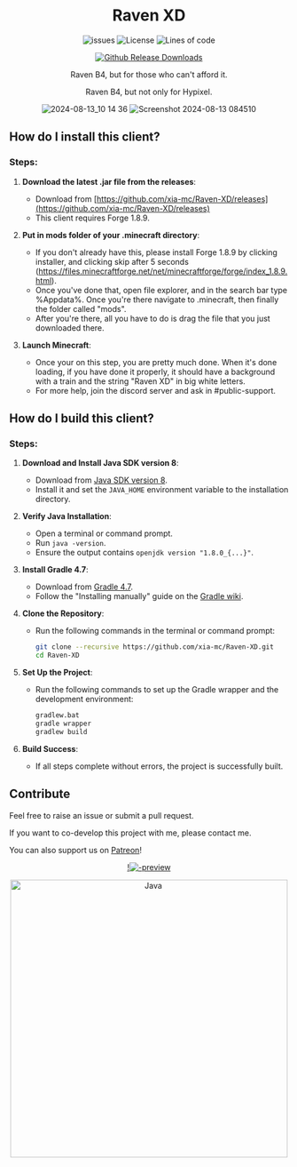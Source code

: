 <div align="center">
  
# Raven XD
<p align="center">
    <img src="https://img.shields.io/github/issues/xia-mc/Raven-bS?style=flat" alt="issues">
    <img src="https://img.shields.io/badge/license-GPLV3-green" alt="License">
    <img src="https://tokei.rs/b1/github/xia-mc/Raven-XD?category=code&style=flat" alt="Lines of code">
</p>

[![Github Release Downloads](https://img.shields.io/github/downloads/xia-mc/Raven-bS/total?label=Github%20Release%20Downloads&style=flat-square)](https://github.com/xia-mc/Raven-bS/releases)
<!--
[![CurseForge Downloads](http://cf.way2muchnoise.eu/997222.svg?badge_style=flat)](https://www.curseforge.com/minecraft/mc-mods/cheatdetector)
[![Modrinth Downloads](https://img.shields.io/modrinth/dt/QNVaUzHT?label=Modrinth%20Downloads&logo=Modrinth%20Downloads&style=flat-square)](https://modrinth.com/mod/cheatdetector)
-->

Raven B4, but for those who can't afford it.

Raven B4, but not only for Hypixel.

![2024-08-13_10 14 36](https://github.com/user-attachments/assets/36e8920e-336e-4b62-ae3f-6b9962920812)
![Screenshot 2024-08-13 084510](https://github.com/user-attachments/assets/85637f18-9d6b-47d9-9dc2-cb8594aff585)
</div>

## How do I install this client?

### Steps:

1. **Download the latest .jar file from the releases**:
   - Download from [https://github.com/xia-mc/Raven-XD/releases](https://github.com/xia-mc/Raven-XD/releases)
   - This client requires Forge 1.8.9.

2. **Put in mods folder of your .minecraft directory**:
   - If you don't already have this, please install Forge 1.8.9 by clicking installer, and clicking skip after 5 seconds (https://files.minecraftforge.net/net/minecraftforge/forge/index_1.8.9.html).
   - Once you've done that, open file explorer, and in the search bar type %Appdata%. Once you're there navigate to .minecraft, then finally the folder called "mods".
   - After you're there, all you have to do is drag the file that you just downloaded there.

3. **Launch Minecraft**:
   - Once your on this step, you are pretty much done. When it's done loading, if you have done it properly, it should have a background with a train and the string "Raven XD" in big white letters.
   - For more help, join the discord server and ask in #public-support.

## How do I build this client?

### Steps:

1. **Download and Install Java SDK version 8**:
   - Download from [Java SDK version 8](https://adoptium.net/en-GB/temurin/releases/?version=8).
   - Install it and set the `JAVA_HOME` environment variable to the installation directory.

2. **Verify Java Installation**:
   - Open a terminal or command prompt.
   - Run `java -version`.
   - Ensure the output contains `openjdk version "1.8.0_{...}"`.

3. **Install Gradle 4.7**:
   - Download from [Gradle 4.7](https://gradle.org/next-steps/?version=4.7&format=bin).
   - Follow the "Installing manually" guide on the [Gradle wiki](https://gradle.org/install).

4. **Clone the Repository**:
   - Run the following commands in the terminal or command prompt:
     ```bash
     git clone --recursive https://github.com/xia-mc/Raven-XD.git
     cd Raven-XD
     ```

5. **Set Up the Project**:
   - Run the following commands to set up the Gradle wrapper and the development environment:
     ```bash
     gradlew.bat
     gradle wrapper
     gradlew build
     ```

6. **Build Success**:
   - If all steps complete without errors, the project is successfully built.


## Contribute
Feel free to raise an issue or submit a pull request.

If you want to co-develop this project with me, please contact me.

You can also support us on [Patreon](https://www.patreon.com/xia__mc)!

<div align="center">

[!![-preview](https://github.com/user-attachments/assets/ac50e6e5-3227-4ee9-9881-2e7b8ba47861)](https://www.patreon.com/xia__mc)

<img src="https://github.com/SAWARATSUKI/KawaiiLogos/blob/main/IntelliJ IDEA/IntelliJ IDEA.png" alt="Java" width="500" />

</div>
